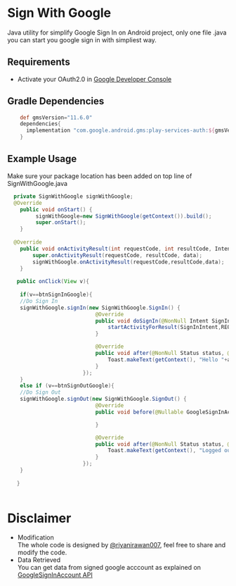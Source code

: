 # Sign With Google
Java utility for simplify Google Sign In on Android project, only one file .java you can start you google sign in with simpliest way.

## Requirements
- Activate your OAuth2.0 in [Google Developer Console](https://console.developers.google.com/)

## Gradle Dependencies
```gradle
    def gmsVersion="11.6.0"
    dependencies{
      implementation "com.google.android.gms:play-services-auth:${gmsVersion}"
    }
```    
## Example Usage
Make sure your package location has been added on top line of SignWithGoogle.java
```java
  private SignWithGoogle signWithGoogle;
  @Override
    public void onStart() {
         signWithGoogle=new SignWithGoogle(getContext()).build();
         super.onStart();
    }
  
  @Override
    public void onActivityResult(int requestCode, int resultCode, Intent data) {
        super.onActivityResult(requestCode, resultCode, data);
        signWithGoogle.onActivityResult(requestCode,resultCode,data);
    }
    
   public onClick(View v){
   
    if(v==btnSignInGoogle){
    //Do Sign In
    signWithGoogle.signIn(new SignWithGoogle.SignIn() {
                            @Override
                            public void doSignIn(@NonNull Intent SignInIntent, int REQUEST_CODE) {
                                startActivityForResult(SignInIntent,REQUEST_CODE);
                            }

                            @Override
                            public void after(@NonNull Status status, @Nullable GoogleSignInAccount account) {
                                Toast.makeText(getContext(), "Hello "+account.getDisplayName(), Toast.LENGTH_SHORT).show();
                            }
                        });
    }
    else if (v==btnSignOutGoogle){
    //Do Sign Out
    signWithGoogle.signOut(new SignWithGoogle.SignOut() {
                            @Override
                            public void before(@Nullable GoogleSignInAccount account) {

                            }

                            @Override
                            public void after(@NonNull Status status, @NonNull Task<Void> task) {
                                Toast.makeText(getContext(), "Logged out! status: "+status, Toast.LENGTH_SHORT).show();
                            }
                        });
    }
   
   }
  
```

# Disclaimer
- Modification <br> The whole code is designed by [@riyanirawan007](https://github.com@riyanirawan007), feel free to share and modify the code.
- Data Retrieved <br> You can get data from signed google acccount as explained on [GoogleSignInAccount API](https://developers.google.com/android/reference/com/google/android/gms/auth/api/signin/GoogleSignInAccount)
